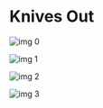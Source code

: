 # Knives Out

![img 0](https://i.imgur.com/bKB7SdV.jpg)

![img 1](https://i.imgur.com/eKztbVM.png)

![img 2](https://i.imgur.com/jk2JtBN.jpg)

![img 3](https://i.imgur.com/TmWa6xS.jpg)

